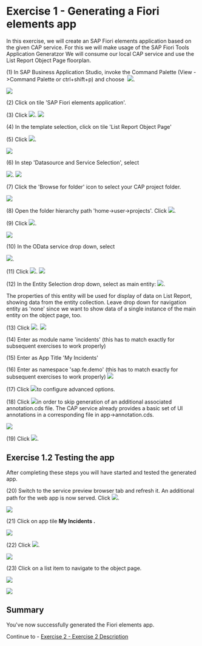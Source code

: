 # Exercise 1 - Generating a Fiori elements app

In this exercise, we will create an SAP Fiori elements application based on the given CAP service.
For this we will make usage of the SAP Fiori Tools Application Generatzor
We will consume our local CAP service and use the List Report Object Page floorplan.

(1) In SAP Business Application Studio, invoke the Command Palette 
(View -\>Command Palette or ctrl+shift+p) and choose
 ![](./images/image2.png).

![](./images/image1.png)

(2) Click on tile \'SAP Fiori elements application\'.

(3) Click ![](./images/image4.png).
![](./images/image3.png)

(4) In the template selection, click on tile \'List Report Object Page\'

(5) Click ![](./images/image6.png).

![](./images/image5.png)

(6) In step \'Datasource and Service Selection\', select

![](./images/image8.png).
![](./images/image7.png)

(7) Click the \'Browse for folder\' icon to select your CAP project folder.

![](./images/image9.png)

(8) Open the folder hierarchy path \'home-\>user-\>projects\'. Click
![](./images/image11.png).

(9) Click ![](./images/image12.png).

![](./images/image10.png)

(10) In the OData service drop down, select

![](./images/image14.png).

(11) Click ![](./images/image6.png).
![](./images/image13.png)

(12) In the Entity Selection drop down, select as main entity:
![](./images/image16.png).

The properties of this entity will be used for display of data on List
Report, showing data from the entity collection.
Leave drop down for navigation entity as \'none\' since we want to show
data of a single instance of the main entity on the object page, too.

(13) Click ![](./images/image6.png).
![](./images/image15.png)

(14) Enter as module name \'incidents\' (this has to match exactly for
subsequent exercises to work properly)

(15) Enter as App Title \'My Incidents\'

(16) Enter as namespace \'sap.fe.demo\' (this has to match exactly for
subsequent exercises to work properly)
![](./images/image17.png)


(17) Click ![](./images/image19.png)to configure advanced options.

(18) Click ![](./images/image20.png)in order to skip generation of an
additional associated annotation.cds file.
The CAP service already provides a basic set of UI annotations in a
corresponding file in app-\>annotation.cds.

![](./images/image18.png)

(19) Click ![](./images/image21.png).

## Exercise 1.2 Testing the app

After completing these steps you will have started and tested the generated app.

(20) Switch to the service preview browser tab and refresh it. An
additional path for the web app is now served. Click
![](./images/image23.png).

![](./images/image22.png)

(21) Click on app tile **My Incidents .**

![](./images/image24.png)

(22) Click ![](./images/image26.png).

![](./images/image25.png)

(23) Click on a list item to navigate to the object page.

![](./images/image27.png)


![](./images/image28.png)


## Summary

You've now successfully generated the Fiori elements app.

Continue to - [Exercise 2 - Exercise 2 Description](../ex2/README.md)

